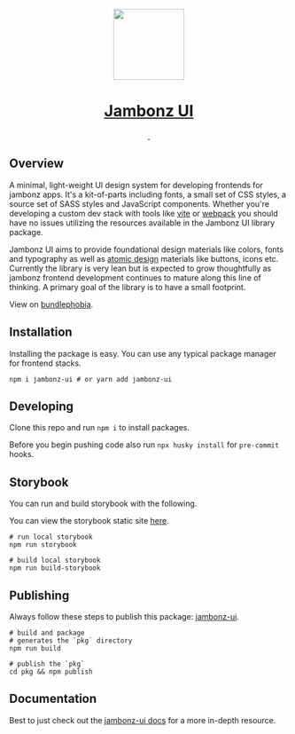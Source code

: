 <p align="center">
  <a href="https://jambonz.org/docs/jambonz-ui/">
    <img src="https://www.jambonz.org/icon192.png" height="128">
    <h1 align="center">Jambonz UI</h1>
  </a>
</p>

<p align="center">
  <a aria-label="NPM version" href="https://www.npmjs.com/package/jambonz-ui">
    <img alt="" src="https://img.shields.io/npm/v/jambonz-ui.svg?style=for-the-badge&labelColor=000000&color=da1c5c">
  </a>
  <a aria-label="License" href="./LICENSE">
    <img alt="" src="https://img.shields.io/npm/l/jambonz-ui.svg?style=for-the-badge&labelColor=000000&color=30beb0">
  </a>
</p>

## Overview

A minimal, light-weight UI design system for developing frontends for jambonz apps.
It's a kit-of-parts including fonts, a small set of CSS styles, a source set of SASS
styles and JavaScript components. Whether you're developing a custom dev stack with tools
like [vite](https://vitejs.dev/) or [webpack](https://webpack.js.org/) you should have no
issues utilizing the resources available in the Jambonz UI library package.

Jambonz UI aims to provide foundational design materials like colors, fonts and typography
as well as [atomic design](https://bradfrost.com/blog/post/atomic-web-design/) materials like
buttons, icons etc. Currently the library is very lean but is expected to grow thoughtfully
as jambonz frontend development continues to mature along this line of thinking. A primary goal
of the library is to have a small footprint.

View on [bundlephobia](https://bundlephobia.com/package/jambonz-ui).

## Installation

Installing the package is easy. You can use any typical package manager
for frontend stacks.

```shell
npm i jambonz-ui # or yarn add jambonz-ui
```

## Developing

Clone this repo and run `npm i` to install packages.

Before you begin pushing code also run `npx husky install` for `pre-commit` hooks.

## Storybook

You can run and build storybook with the following.

You can view the storybook static site [here](https://jambonz-ui.vercel.app/).

```shell
# run local storybook
npm run storybook

# build local storybook
npm run build-storybook
```

## Publishing

Always follow these steps to publish this package:
[jambonz-ui](https://www.npmjs.com/package/jambonz-ui).

```shell
# build and package
# generates the `pkg` directory
npm run build

# publish the `pkg`
cd pkg && npm publish
```

## Documentation

Best to just check out the [jambonz-ui docs](https://jambonz.org/docs/jambonz-ui/)
for a more in-depth resource.

